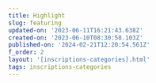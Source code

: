 ```yaml
---
title: Highlight
slug: featuring
updated-on: '2023-06-11T16:21:43.638Z'
created-on: '2023-06-10T08:30:58.103Z'
published-on: '2024-02-21T12:20:54.561Z'
f_order: 2
layout: '[inscriptions-categories].html'
tags: inscriptions-categories
---
```



